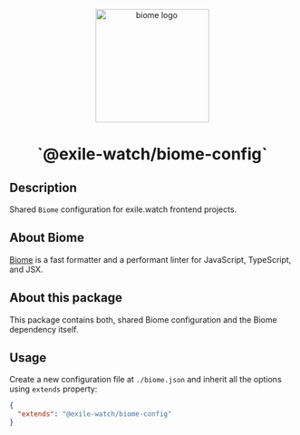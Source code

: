 <p align="center">
  <a href="https://exile.watch">
    <img alt="biome logo" src="https://biomejs.dev/_astro/slogan-dark-transparent.0580f4b3_ZpPxoY.svg" width="200" />
  </a>
</p>
<h1 align="center">
  `@exile-watch/biome-config`
</h1>

## Description

Shared `Biome` configuration for exile.watch frontend projects.

## About Biome

[Biome](https://biomejs.dev/) is a fast formatter and a performant linter for JavaScript, TypeScript, and JSX.

## About this package

This package contains both, shared Biome configuration and the Biome dependency itself.

## Usage

Create a new configuration file at `./biome.json` and inherit all the options using `extends` property:
```json
{
  "extends": "@exile-watch/biome-config"
}
```